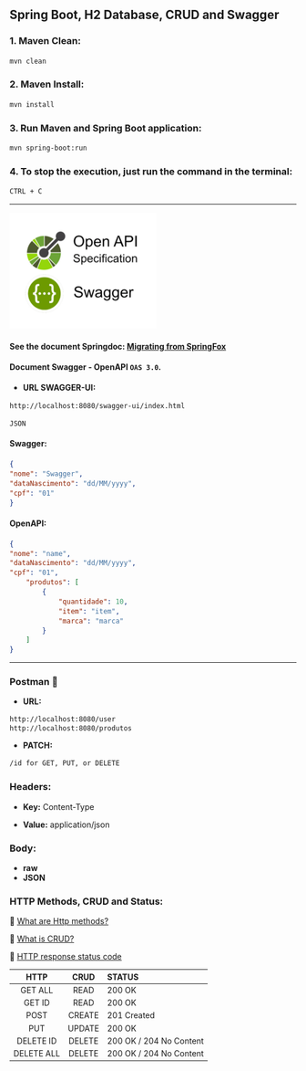 ﻿## Spring Boot, H2 Database, CRUD and Swagger

### 1. Maven Clean:
```bash
mvn clean
```

### 2. Maven Install:
```bash
mvn install
```

### 3. Run Maven and Spring Boot application:
```bash  
mvn spring-boot:run
```

### 4. To stop the execution, just run the command in the terminal:
```bash
CTRL + C 
```
---

![](src/main/resources/img/swa-op.png)

#### See the document Springdoc: [Migrating from SpringFox](https://springdoc.org/migrating-from-springfox.html)

#### Document Swagger - OpenAPI `OAS 3.0`.

- **URL SWAGGER-UI:**

```http://localhost:8080/swagger-ui/index.html```

`JSON`

#### Swagger:
```json
{  
"nome": "Swagger",  
"dataNascimento": "dd/MM/yyyy",  
"cpf": "01"
}
```
#### OpenAPI:
```json
{  
"nome": "name",  
"dataNascimento": "dd/MM/yyyy",  
"cpf": "01",  
    "produtos": [
        {
            "quantidade": 10,
            "item": "item",
            "marca": "marca"
        }
    ]
}
```
---

### Postman  :rocket:

- **URL:**

``` 
http://localhost:8080/user
http://localhost:8080/produtos
```
- **PATCH:**
```bash 
/id for GET, PUT, or DELETE 
```

### Headers:

- **Key:** Content-Type

- **Value:** application/json

### Body:
- **raw**
- **JSON**

### HTTP Methods, CRUD and Status:
:rocket: [What are Http methods?](https://developer.mozilla.org/en-US/docs/Web/HTTP/Methods)

:rocket: [What is CRUD?](https://www.codecademy.com/article/what-is-crud)

:rocket: [HTTP response status code](https://developer.mozilla.org/en-US/docs/Web/HTTP/Status)

|    HTTP    |  CRUD  | STATUS                  |
|:----------:|:------:|:------------------------|
|  GET ALL   |  READ  | 200 OK                  | 
|   GET ID   |  READ  | 200 OK                  |
|    POST    | CREATE | 201 Created             |
|    PUT     | UPDATE | 200 OK                  |
| DELETE ID  | DELETE | 200 OK / 204 No Content |
| DELETE ALL | DELETE | 200 OK / 204 No Content |
